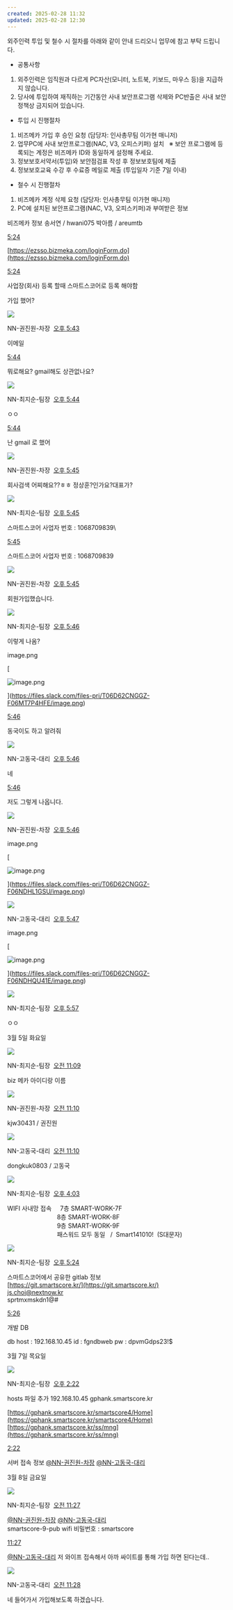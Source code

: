 ```yaml
---
created: 2025-02-28 11:32
updated: 2025-02-28 12:30
---
```

외주인력 투입 및 철수 시 절차를 아래와 같이 안내 드리오니 업무에 참고 부탁 드립니다.

- 공통사항

1. 외주인력은 임직원과 다르게 PC자산(모니터, 노트북, 키보드, 마우스 등)을 지급하지 않습니다.
2. 당사에 투입하여 재직하는 기간동안 사내 보안프로그램 삭제와 PC반출은 사내 보안정책상 금지되어 있습니다.

- 투입 시 진행절차

1. 비즈메카 가입 후 승인 요청 (담당자: 인사총무팀 이가현 매니저)
2. 업무PC에 사내 보안프로그램(NAC, V3, 오피스키퍼) 설치   ※ 보안 프로그램에 등록되는 계정은 비즈메카 ID와 동일하게 설정해 주세요.
3. 정보보호서약서(투입)와 보안점검표 작성 후 정보보호팀에 제출
4. 정보보호교육 수강 후 수료증 메일로 제출 (투입일자 기준 7일 이내)

- 철수 시 진행절차

1. 비즈메카 계정 삭제 요청 (담당자: 인사총무팀 이가현 매니저)
2. PC에 설치된 보안프로그램(NAC, V3, 오피스키퍼)과 부여받은 정보

비즈메카 정보
송서연 / hwani075
박아름 / areumtb

[5:24](https://w1704676155-lt2892558.slack.com/archives/C06MQH8G47M/p1709540666862269)

[https://ezsso.bizmeka.com/loginForm.do](https://ezsso.bizmeka.com/loginForm.do)

[5:24](https://w1704676155-lt2892558.slack.com/archives/C06MQH8G47M/p1709540682794889)

사업장(회사) 등록 할때 스마트스코어로 등록 해야함

가입 했어?

![](https://ca.slack-edge.com/T06D62CNGGZ-U06CTBELF6F-g45f554ee4a6-48)

NN-권진원-차장  [오후 5:43](https://w1704676155-lt2892558.slack.com/archives/C06MQH8G47M/p1709541819750819)  

이메일

[5:44](https://w1704676155-lt2892558.slack.com/archives/C06MQH8G47M/p1709541845379689)

뭐로해요? gmail해도 상관없나요?

![](https://ca.slack-edge.com/T06D62CNGGZ-U06DG6P0E1W-gcc1df7e681e-48)

NN-최지순-팀장  [오후 5:44](https://w1704676155-lt2892558.slack.com/archives/C06MQH8G47M/p1709541858965249)  

ㅇㅇ

[5:44](https://w1704676155-lt2892558.slack.com/archives/C06MQH8G47M/p1709541864840249)

난 gmail 로 했어

![](https://ca.slack-edge.com/T06D62CNGGZ-U06CTBELF6F-g45f554ee4a6-48)

NN-권진원-차장  [오후 5:45](https://w1704676155-lt2892558.slack.com/archives/C06MQH8G47M/p1709541912941569)  

회사검색 어찌해요??ㅎㅎ 정상훈?인가요?대표가?

![](https://ca.slack-edge.com/T06D62CNGGZ-U06DG6P0E1W-gcc1df7e681e-48)

NN-최지순-팀장  [오후 5:45](https://w1704676155-lt2892558.slack.com/archives/C06MQH8G47M/p1709541923427349)  

스마트스코어 사업자 번호 : 1068709839\

[5:45](https://w1704676155-lt2892558.slack.com/archives/C06MQH8G47M/p1709541926459099)

스마트스코어 사업자 번호 : 1068709839

![](https://ca.slack-edge.com/T06D62CNGGZ-U06CTBELF6F-g45f554ee4a6-48)

NN-권진원-차장  [오후 5:45](https://w1704676155-lt2892558.slack.com/archives/C06MQH8G47M/p1709541948789209)  

회원가입했습니다.

![](https://ca.slack-edge.com/T06D62CNGGZ-U06DG6P0E1W-gcc1df7e681e-48)

NN-최지순-팀장  [오후 5:46](https://w1704676155-lt2892558.slack.com/archives/C06MQH8G47M/p1709541966980159)  

이렇게 나옴?

image.png 

[

![image.png](https://files.slack.com/files-tmb/T06D62CNGGZ-F06MT7P4HFE-7da3054d65/image_480.png)

](https://files.slack.com/files-pri/T06D62CNGGZ-F06MT7P4HFE/image.png)

[](https://files.slack.com/files-pri/T06D62CNGGZ-F06MT7P4HFE/download/image.png?origin_team=T06D62CNGGZ)

[5:46](https://w1704676155-lt2892558.slack.com/archives/C06MQH8G47M/p1709541973904279)

동국이도 하고 알려줘

![](https://ca.slack-edge.com/T06D62CNGGZ-U06D63YFY9F-eff47cf69c85-48)

NN-고동국-대리  [오후 5:46](https://w1704676155-lt2892558.slack.com/archives/C06MQH8G47M/p1709541984106879)  

네

[5:46](https://w1704676155-lt2892558.slack.com/archives/C06MQH8G47M/p1709541990209199)

저도 그렇게 나옵니다.

![](https://ca.slack-edge.com/T06D62CNGGZ-U06CTBELF6F-g45f554ee4a6-48)

NN-권진원-차장  [오후 5:46](https://w1704676155-lt2892558.slack.com/archives/C06MQH8G47M/p1709541996416159)  

image.png 

[

![image.png](https://files.slack.com/files-tmb/T06D62CNGGZ-F06NDHL1GSU-347453fc1c/image_480.png)

](https://files.slack.com/files-pri/T06D62CNGGZ-F06NDHL1GSU/image.png)

[](https://files.slack.com/files-pri/T06D62CNGGZ-F06NDHL1GSU/download/image.png?origin_team=T06D62CNGGZ)

![](https://ca.slack-edge.com/T06D62CNGGZ-U06D63YFY9F-eff47cf69c85-48)

NN-고동국-대리  [오후 5:47](https://w1704676155-lt2892558.slack.com/archives/C06MQH8G47M/p1709542056258069)  

image.png 

[

![image.png](https://files.slack.com/files-tmb/T06D62CNGGZ-F06NDHQU41E-6d36e87cc5/image_720.png)

](https://files.slack.com/files-pri/T06D62CNGGZ-F06NDHQU41E/image.png)

[](https://files.slack.com/files-pri/T06D62CNGGZ-F06NDHQU41E/download/image.png?origin_team=T06D62CNGGZ)

![](https://ca.slack-edge.com/T06D62CNGGZ-U06DG6P0E1W-gcc1df7e681e-48)

NN-최지순-팀장  [오후 5:57](https://w1704676155-lt2892558.slack.com/archives/C06MQH8G47M/p1709542648789799)  

ㅇㅇ

3월 5일 화요일

![](https://ca.slack-edge.com/T06D62CNGGZ-U06DG6P0E1W-gcc1df7e681e-48)

NN-최지순-팀장  [오전 11:09](https://w1704676155-lt2892558.slack.com/archives/C06MQH8G47M/p1709604558637939)  

biz 메카 아이디랑 이름

![](https://ca.slack-edge.com/T06D62CNGGZ-U06CTBELF6F-g45f554ee4a6-48)

NN-권진원-차장  [오전 11:10](https://w1704676155-lt2892558.slack.com/archives/C06MQH8G47M/p1709604624559999)  

kjw30431 / 권진원

![](https://ca.slack-edge.com/T06D62CNGGZ-U06D63YFY9F-eff47cf69c85-48)

NN-고동국-대리  [오전 11:10](https://w1704676155-lt2892558.slack.com/archives/C06MQH8G47M/p1709604643419599)  

dongkuk0803 / 고동국

![](https://ca.slack-edge.com/T06D62CNGGZ-U06DG6P0E1W-gcc1df7e681e-48)

NN-최지순-팀장  [오후 4:03](https://w1704676155-lt2892558.slack.com/archives/C06MQH8G47M/p1709622184378579)  

WIFI 사내망 접속     7층 SMART-WORK-7F  
                             8층 SMART-WORK-8F   
                             9층 SMART-WORK-9F   
                             패스워드 모두 동일   /  Smart141010!  (S대문자)

![](https://ca.slack-edge.com/T06D62CNGGZ-U06DG6P0E1W-gcc1df7e681e-48)

NN-최지순-팀장  [오후 5:24](https://w1704676155-lt2892558.slack.com/archives/C06MQH8G47M/p1709627081418189)  

스마트스코어에서 공유한 gitlab 정보  
[https://git.smartscore.kr/](https://git.smartscore.kr/)  
[js.choi@nextnow.kr](mailto:js.choi@nextnow.kr)  
sprtmxmskdn1@#

[5:26](https://w1704676155-lt2892558.slack.com/archives/C06MQH8G47M/p1709627190240639)

개발 DB  

db host : 192.168.10.45
id : fgndbweb
pw : dpvmGdps23!$

3월 7일 목요일

![](https://ca.slack-edge.com/T06D62CNGGZ-U06DG6P0E1W-gcc1df7e681e-48)

NN-최지순-팀장  [오후 2:22](https://w1704676155-lt2892558.slack.com/archives/C06MQH8G47M/p1709788951636289)  

hosts 파일 추가
192.168.10.45  gphank.smartscore.kr

[https://gphank.smartscore.kr/smartscore4/Home](https://gphank.smartscore.kr/smartscore4/Home)
[https://gphank.smartscore.kr/ss/mng](https://gphank.smartscore.kr/ss/mng)

[2:22](https://w1704676155-lt2892558.slack.com/archives/C06MQH8G47M/p1709788965874569)

서버 접속 정보 [@NN-권진원-차장](https://w1704676155-lt2892558.slack.com/team/U06CTBELF6F) [@NN-고동국-대리](https://w1704676155-lt2892558.slack.com/team/U06D63YFY9F)

3월 8일 금요일

![](https://ca.slack-edge.com/T06D62CNGGZ-U06DG6P0E1W-gcc1df7e681e-48)

NN-최지순-팀장  [오전 11:27](https://w1704676155-lt2892558.slack.com/archives/C06MQH8G47M/p1709864844716569)  

[@NN-권진원-차장](https://w1704676155-lt2892558.slack.com/team/U06CTBELF6F) [@NN-고동국-대리](https://w1704676155-lt2892558.slack.com/team/U06D63YFY9F)  
smartscore-9-pub wifi 비밀번호 : smartscore

[11:27](https://w1704676155-lt2892558.slack.com/archives/C06MQH8G47M/p1709864879144929)

[@NN-고동국-대리](https://w1704676155-lt2892558.slack.com/team/U06D63YFY9F) 저 와이프 접속해서 아까 싸이트를 통해 가입 하면 된다는데..

![](https://ca.slack-edge.com/T06D62CNGGZ-U06D63YFY9F-eff47cf69c85-48)

NN-고동국-대리  [오전 11:28](https://w1704676155-lt2892558.slack.com/archives/C06MQH8G47M/p1709864907040719)  

네 들어가서 가입해보도록 하겠습니다.